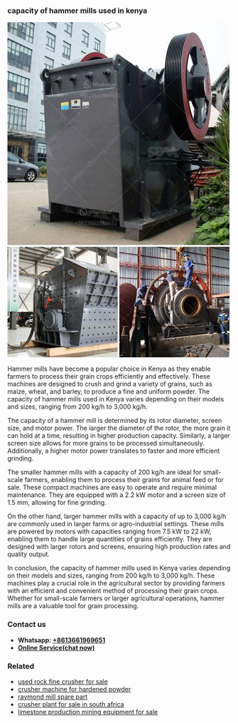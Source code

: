 <h3>capacity of hammer mills used in kenya</h3><img src='1708309245.jpg' alt=''><p>Hammer mills have become a popular choice in Kenya as they enable farmers to process their grain crops efficiently and effectively. These machines are designed to crush and grind a variety of grains, such as maize, wheat, and barley, to produce a fine and uniform powder. The capacity of hammer mills used in Kenya varies depending on their models and sizes, ranging from 200 kg/h to 3,000 kg/h.</p><p>The capacity of a hammer mill is determined by its rotor diameter, screen size, and motor power. The larger the diameter of the rotor, the more grain it can hold at a time, resulting in higher production capacity. Similarly, a larger screen size allows for more grains to be processed simultaneously. Additionally, a higher motor power translates to faster and more efficient grinding.</p><p>The smaller hammer mills with a capacity of 200 kg/h are ideal for small-scale farmers, enabling them to process their grains for animal feed or for sale. These compact machines are easy to operate and require minimal maintenance. They are equipped with a 2.2 kW motor and a screen size of 1.5 mm, allowing for fine grinding.</p><p>On the other hand, larger hammer mills with a capacity of up to 3,000 kg/h are commonly used in larger farms or agro-industrial settings. These mills are powered by motors with capacities ranging from 7.5 kW to 22 kW, enabling them to handle large quantities of grains efficiently. They are designed with larger rotors and screens, ensuring high production rates and quality output.</p><p>In conclusion, the capacity of hammer mills used in Kenya varies depending on their models and sizes, ranging from 200 kg/h to 3,000 kg/h. These machines play a crucial role in the agricultural sector by providing farmers with an efficient and convenient method of processing their grain crops. Whether for small-scale farmers or larger agricultural operations, hammer mills are a valuable tool for grain processing.</p><h3>Contact us</h3><ul><li><strong>Whatsapp:&nbsp;<a href="https://wa.me/8613661969651">+8613661969651</a></strong></li><li><a href="https://swt.shibang-china.com/?git&amp;zhl&amp;capacity of hammer mills used in kenya"><strong>Online Service(chat now)</strong></a></li></ul><h3>Related</h3><ul><li><a href='used rock fine crusher for sale.md'>used rock fine crusher for sale</a></li><li><a href='crusher machine for hardened powder.md'>crusher machine for hardened powder</a></li><li><a href='raymond mill spare part.md'>raymond mill spare part</a></li><li><a href='crusher plant for sale in south africa.md'>crusher plant for sale in south africa</a></li><li><a href='limestone production mining equipment for sale.md'>limestone production mining equipment for sale</a></li></ul>